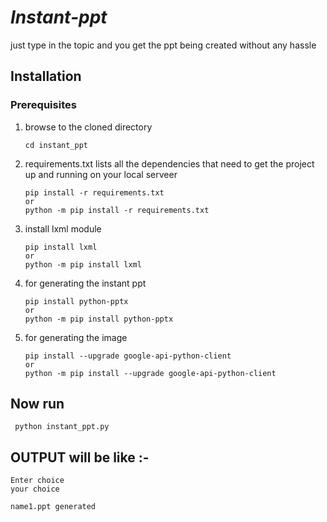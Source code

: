 # *Instant-ppt*

just type in the topic and you get the ppt being created without any hassle 

## Installation

### Prerequisites

1. browse to the cloned directory
      ```
      cd instant_ppt 
      ```
2. requirements.txt lists all the dependencies that need to get the project up and running on your local serveer
    ```  
    pip install -r requirements.txt
    or
    python -m pip install -r requirements.txt 
     ```
3. install lxml module
   ```
   pip install lxml
   or
   python -m pip install lxml
   ```
4. for generating the instant ppt  
     ```
     pip install python-pptx
     or
     python -m pip install python-pptx
     ```
5. for generating the image
     ```
     pip install --upgrade google-api-python-client    
     or
     python -m pip install --upgrade google-api-python-client   
     ```    

## Now run
```
 python instant_ppt.py
```
## OUTPUT will be like :-
```
Enter choice
your choice

name1.ppt generated   
```